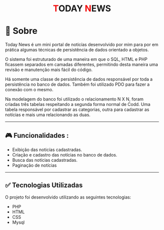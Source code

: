 <h1 align='center'>
    <strong><span style: style="color:#F20505">T</span>ODAY <span style: style="color:#F20505">N</span>EWS</strong>
</h1>

# 📃 **Sobre**

Today News é um mini portal de noticías desenvolvido por mim para por em prática algumas técnicas de persistência de dados orientado a objetos. 

O sistema foi estruturado de uma maneira em que o SQL, HTML e PHP ficassem separados em camadas diferentes, permitindo desta maneira uma revisão e manutenção mais fácil do código. 

Há somente uma classe de persistência de dados responsável por toda a persistência no banco de dados. Também foi utilizado PDO para fazer a conexão com o mesmo.

Na modelagem do banco foi utilizado o relacionamento N X N, foram criadas três tabelas respeitando a segunda forma normal de Codd. Uma tabela responsável por cadastrar as categorias, outra para cadastrar as notícias e mais uma relacionando as duas.

---

## 🎮 **Funcionalidades :**

- Exibição das noticías cadastradas.
- Criação e cadastro das notícias no banco de dados.
- Busca das notícias cadastradas.
- Paginação de notícias


---


## ✅ Tecnologias Utilizadas

O projeto foi desenvolvido utilizando as seguintes tecnologias:

- PHP
- HTML
- CSS
- Mysql
